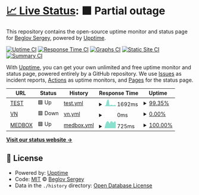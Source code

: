 # [📈 Live Status](https://beglov.github.io/upptime): <!--live status--> **🟧 Partial outage**

This repository contains the open-source uptime monitor and status page for [Beglov Sergey](https://beglov.github.io/upptime), powered by [Upptime](https://github.com/upptime/upptime).

[![Uptime CI](https://github.com/beglov/upptime/workflows/Uptime%20CI/badge.svg)](https://github.com/beglov/upptime/actions?query=workflow%3A%22Uptime+CI%22)
[![Response Time CI](https://github.com/beglov/upptime/workflows/Response%20Time%20CI/badge.svg)](https://github.com/beglov/upptime/actions?query=workflow%3A%22Response+Time+CI%22)
[![Graphs CI](https://github.com/beglov/upptime/workflows/Graphs%20CI/badge.svg)](https://github.com/beglov/upptime/actions?query=workflow%3A%22Graphs+CI%22)
[![Static Site CI](https://github.com/beglov/upptime/workflows/Static%20Site%20CI/badge.svg)](https://github.com/beglov/upptime/actions?query=workflow%3A%22Static+Site+CI%22)
[![Summary CI](https://github.com/beglov/upptime/workflows/Summary%20CI/badge.svg)](https://github.com/beglov/upptime/actions?query=workflow%3A%22Summary+CI%22)

With [Upptime](https://upptime.js.org), you can get your own unlimited and free uptime monitor and status page, powered entirely by a GitHub repository. We use [Issues](https://github.com/beglov/upptime/issues) as incident reports, [Actions](https://github.com/beglov/upptime/actions) as uptime monitors, and [Pages](https://beglov.github.io/upptime) for the status page.

<!--start: status pages-->
<!-- This summary is generated by Upptime (https://github.com/upptime/upptime) -->
<!-- Do not edit this manually, your changes will be overwritten -->
<!-- prettier-ignore -->
| URL | Status | History | Response Time | Uptime |
| --- | ------ | ------- | ------------- | ------ |
| <img alt="" src="https://icons.duckduckgo.com/ip3/tms-ttc.ru.ico" height="13"> [TEST](http://tms-ttc.ru/) | 🟩 Up | [test.yml](https://github.com/beglov/upptime/commits/HEAD/history/test.yml) | <details><summary><img alt="Response time graph" src="./graphs/test/response-time-week.png" height="20"> 1692ms</summary><br><a href="https://beglov.github.io/upptime/history/test"><img alt="Response time 847" src="https://img.shields.io/endpoint?url=https%3A%2F%2Fraw.githubusercontent.com%2Fbeglov%2Fupptime%2FHEAD%2Fapi%2Ftest%2Fresponse-time.json"></a><br><a href="https://beglov.github.io/upptime/history/test"><img alt="24-hour response time 777" src="https://img.shields.io/endpoint?url=https%3A%2F%2Fraw.githubusercontent.com%2Fbeglov%2Fupptime%2FHEAD%2Fapi%2Ftest%2Fresponse-time-day.json"></a><br><a href="https://beglov.github.io/upptime/history/test"><img alt="7-day response time 1692" src="https://img.shields.io/endpoint?url=https%3A%2F%2Fraw.githubusercontent.com%2Fbeglov%2Fupptime%2FHEAD%2Fapi%2Ftest%2Fresponse-time-week.json"></a><br><a href="https://beglov.github.io/upptime/history/test"><img alt="30-day response time 1036" src="https://img.shields.io/endpoint?url=https%3A%2F%2Fraw.githubusercontent.com%2Fbeglov%2Fupptime%2FHEAD%2Fapi%2Ftest%2Fresponse-time-month.json"></a><br><a href="https://beglov.github.io/upptime/history/test"><img alt="1-year response time 847" src="https://img.shields.io/endpoint?url=https%3A%2F%2Fraw.githubusercontent.com%2Fbeglov%2Fupptime%2FHEAD%2Fapi%2Ftest%2Fresponse-time-year.json"></a></details> | <details><summary><a href="https://beglov.github.io/upptime/history/test">99.35%</a></summary><a href="https://beglov.github.io/upptime/history/test"><img alt="All-time uptime 99.66%" src="https://img.shields.io/endpoint?url=https%3A%2F%2Fraw.githubusercontent.com%2Fbeglov%2Fupptime%2FHEAD%2Fapi%2Ftest%2Fuptime.json"></a><br><a href="https://beglov.github.io/upptime/history/test"><img alt="24-hour uptime 100.00%" src="https://img.shields.io/endpoint?url=https%3A%2F%2Fraw.githubusercontent.com%2Fbeglov%2Fupptime%2FHEAD%2Fapi%2Ftest%2Fuptime-day.json"></a><br><a href="https://beglov.github.io/upptime/history/test"><img alt="7-day uptime 99.35%" src="https://img.shields.io/endpoint?url=https%3A%2F%2Fraw.githubusercontent.com%2Fbeglov%2Fupptime%2FHEAD%2Fapi%2Ftest%2Fuptime-week.json"></a><br><a href="https://beglov.github.io/upptime/history/test"><img alt="30-day uptime 99.85%" src="https://img.shields.io/endpoint?url=https%3A%2F%2Fraw.githubusercontent.com%2Fbeglov%2Fupptime%2FHEAD%2Fapi%2Ftest%2Fuptime-month.json"></a><br><a href="https://beglov.github.io/upptime/history/test"><img alt="1-year uptime 99.66%" src="https://img.shields.io/endpoint?url=https%3A%2F%2Fraw.githubusercontent.com%2Fbeglov%2Fupptime%2FHEAD%2Fapi%2Ftest%2Fuptime-year.json"></a></details>
| <img alt="" src="https://icons.duckduckgo.com/ip3/vn.tms-ttc.ru.ico" height="13"> [VN](http://vn.tms-ttc.ru/) | 🟥 Down | [vn.yml](https://github.com/beglov/upptime/commits/HEAD/history/vn.yml) | <details><summary><img alt="Response time graph" src="./graphs/vn/response-time-week.png" height="20"> 0ms</summary><br><a href="https://beglov.github.io/upptime/history/vn"><img alt="Response time 805" src="https://img.shields.io/endpoint?url=https%3A%2F%2Fraw.githubusercontent.com%2Fbeglov%2Fupptime%2FHEAD%2Fapi%2Fvn%2Fresponse-time.json"></a><br><a href="https://beglov.github.io/upptime/history/vn"><img alt="24-hour response time 0" src="https://img.shields.io/endpoint?url=https%3A%2F%2Fraw.githubusercontent.com%2Fbeglov%2Fupptime%2FHEAD%2Fapi%2Fvn%2Fresponse-time-day.json"></a><br><a href="https://beglov.github.io/upptime/history/vn"><img alt="7-day response time 0" src="https://img.shields.io/endpoint?url=https%3A%2F%2Fraw.githubusercontent.com%2Fbeglov%2Fupptime%2FHEAD%2Fapi%2Fvn%2Fresponse-time-week.json"></a><br><a href="https://beglov.github.io/upptime/history/vn"><img alt="30-day response time 0" src="https://img.shields.io/endpoint?url=https%3A%2F%2Fraw.githubusercontent.com%2Fbeglov%2Fupptime%2FHEAD%2Fapi%2Fvn%2Fresponse-time-month.json"></a><br><a href="https://beglov.github.io/upptime/history/vn"><img alt="1-year response time 805" src="https://img.shields.io/endpoint?url=https%3A%2F%2Fraw.githubusercontent.com%2Fbeglov%2Fupptime%2FHEAD%2Fapi%2Fvn%2Fresponse-time-year.json"></a></details> | <details><summary><a href="https://beglov.github.io/upptime/history/vn">0.00%</a></summary><a href="https://beglov.github.io/upptime/history/vn"><img alt="All-time uptime 27.65%" src="https://img.shields.io/endpoint?url=https%3A%2F%2Fraw.githubusercontent.com%2Fbeglov%2Fupptime%2FHEAD%2Fapi%2Fvn%2Fuptime.json"></a><br><a href="https://beglov.github.io/upptime/history/vn"><img alt="24-hour uptime 0.00%" src="https://img.shields.io/endpoint?url=https%3A%2F%2Fraw.githubusercontent.com%2Fbeglov%2Fupptime%2FHEAD%2Fapi%2Fvn%2Fuptime-day.json"></a><br><a href="https://beglov.github.io/upptime/history/vn"><img alt="7-day uptime 0.00%" src="https://img.shields.io/endpoint?url=https%3A%2F%2Fraw.githubusercontent.com%2Fbeglov%2Fupptime%2FHEAD%2Fapi%2Fvn%2Fuptime-week.json"></a><br><a href="https://beglov.github.io/upptime/history/vn"><img alt="30-day uptime 1.38%" src="https://img.shields.io/endpoint?url=https%3A%2F%2Fraw.githubusercontent.com%2Fbeglov%2Fupptime%2FHEAD%2Fapi%2Fvn%2Fuptime-month.json"></a><br><a href="https://beglov.github.io/upptime/history/vn"><img alt="1-year uptime 27.65%" src="https://img.shields.io/endpoint?url=https%3A%2F%2Fraw.githubusercontent.com%2Fbeglov%2Fupptime%2FHEAD%2Fapi%2Fvn%2Fuptime-year.json"></a></details>
| <img alt="" src="https://icons.duckduckgo.com/ip3/tms-ttc.ru.ico" height="13"> [MEDBOX](http://tms-ttc.ru:8081/) | 🟩 Up | [medbox.yml](https://github.com/beglov/upptime/commits/HEAD/history/medbox.yml) | <details><summary><img alt="Response time graph" src="./graphs/medbox/response-time-week.png" height="20"> 725ms</summary><br><a href="https://beglov.github.io/upptime/history/medbox"><img alt="Response time 668" src="https://img.shields.io/endpoint?url=https%3A%2F%2Fraw.githubusercontent.com%2Fbeglov%2Fupptime%2FHEAD%2Fapi%2Fmedbox%2Fresponse-time.json"></a><br><a href="https://beglov.github.io/upptime/history/medbox"><img alt="24-hour response time 764" src="https://img.shields.io/endpoint?url=https%3A%2F%2Fraw.githubusercontent.com%2Fbeglov%2Fupptime%2FHEAD%2Fapi%2Fmedbox%2Fresponse-time-day.json"></a><br><a href="https://beglov.github.io/upptime/history/medbox"><img alt="7-day response time 725" src="https://img.shields.io/endpoint?url=https%3A%2F%2Fraw.githubusercontent.com%2Fbeglov%2Fupptime%2FHEAD%2Fapi%2Fmedbox%2Fresponse-time-week.json"></a><br><a href="https://beglov.github.io/upptime/history/medbox"><img alt="30-day response time 687" src="https://img.shields.io/endpoint?url=https%3A%2F%2Fraw.githubusercontent.com%2Fbeglov%2Fupptime%2FHEAD%2Fapi%2Fmedbox%2Fresponse-time-month.json"></a><br><a href="https://beglov.github.io/upptime/history/medbox"><img alt="1-year response time 668" src="https://img.shields.io/endpoint?url=https%3A%2F%2Fraw.githubusercontent.com%2Fbeglov%2Fupptime%2FHEAD%2Fapi%2Fmedbox%2Fresponse-time-year.json"></a></details> | <details><summary><a href="https://beglov.github.io/upptime/history/medbox">100.00%</a></summary><a href="https://beglov.github.io/upptime/history/medbox"><img alt="All-time uptime 99.67%" src="https://img.shields.io/endpoint?url=https%3A%2F%2Fraw.githubusercontent.com%2Fbeglov%2Fupptime%2FHEAD%2Fapi%2Fmedbox%2Fuptime.json"></a><br><a href="https://beglov.github.io/upptime/history/medbox"><img alt="24-hour uptime 100.00%" src="https://img.shields.io/endpoint?url=https%3A%2F%2Fraw.githubusercontent.com%2Fbeglov%2Fupptime%2FHEAD%2Fapi%2Fmedbox%2Fuptime-day.json"></a><br><a href="https://beglov.github.io/upptime/history/medbox"><img alt="7-day uptime 100.00%" src="https://img.shields.io/endpoint?url=https%3A%2F%2Fraw.githubusercontent.com%2Fbeglov%2Fupptime%2FHEAD%2Fapi%2Fmedbox%2Fuptime-week.json"></a><br><a href="https://beglov.github.io/upptime/history/medbox"><img alt="30-day uptime 100.00%" src="https://img.shields.io/endpoint?url=https%3A%2F%2Fraw.githubusercontent.com%2Fbeglov%2Fupptime%2FHEAD%2Fapi%2Fmedbox%2Fuptime-month.json"></a><br><a href="https://beglov.github.io/upptime/history/medbox"><img alt="1-year uptime 99.67%" src="https://img.shields.io/endpoint?url=https%3A%2F%2Fraw.githubusercontent.com%2Fbeglov%2Fupptime%2FHEAD%2Fapi%2Fmedbox%2Fuptime-year.json"></a></details>

<!--end: status pages-->

[**Visit our status website →**](https://beglov.github.io/upptime)

## 📄 License

- Powered by: [Upptime](https://github.com/upptime/upptime)
- Code: [MIT](./LICENSE) © [Beglov Sergey](https://beglov.github.io/upptime)
- Data in the `./history` directory: [Open Database License](https://opendatacommons.org/licenses/odbl/1-0/)
